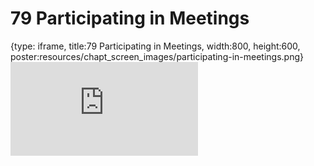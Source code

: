 # 79 Participating in Meetings
 
{type: iframe, title:79 Participating in Meetings, width:800, height:600, poster:resources/chapt_screen_images/participating-in-meetings.png}
![](https://datatrail-jhu.github.io/DataTrail_ReOrg/no_toc/participating-in-meetings.html)
 

 
